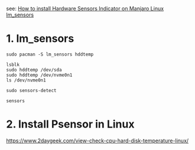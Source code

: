 see:
 [How to install Hardware Sensors Indicator on Manjaro Linux](https://snapcraft.io/install/indicator-sensors/manjaro)   
 [lm_sensors](https://wiki.archlinux.org/index.php/Lm_sensors)
 
 # 1. lm_sensors
    sudo pacman -S lm_sensors hddtemp
 
    lsblk
    sudo hddtemp /dev/sda
    sudo hddtemp /dev/nvme0n1
    ls /dev/nvme0n1
 
    sudo sensors-detect
    
    sensors
    
 # 2.    Install Psensor in Linux
 https://www.2daygeek.com/view-check-cpu-hard-disk-temperature-linux/
 

